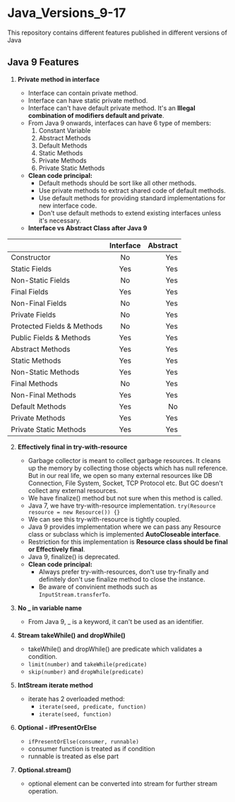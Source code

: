 # Java_Versions_9-17
This repository contains different features published in different versions of Java

## Java 9 Features

1. <b>Private method in interface </b>

    - Interface can contain private method.
    - Interface can have static private method.
    - Interface can't have default private method. It's an <b>Illegal combination of modifiers default and private</b>.
    - From Java 9 onwards, interfaces can have 6 type of members:
        1. Constant Variable
        2. Abstract Methods
        3. Default Methods
        4. Static Methods
        5. Private Methods
        6. Private Static Methods
    - <b>Clean code principal: </b>
        - Default methods should be sort like all other methods.
        - Use private methods to extract shared code of default methods.
        - Use default methods for providing standard implementations for new interface code.
        - Don't use default methods to extend existing interfaces unless it's necessary.
    - <b>Interface vs Abstract Class after Java 9</b>

|               | Interface     | Abstract  |
| ------------- |:-------------:| ---------:|
| Constructor   | No            | Yes       |
| Static Fields | Yes           | Yes       |
| Non-Static Fields   | No            | Yes       |
| Final Fields   | Yes            | Yes       |
| Non-Final Fields   | No            | Yes       |
| Private Fields   | No            | Yes       |
| Protected Fields & Methods   | No            | Yes       |
| Public Fields & Methods   | Yes            | Yes       |
| Abstract Methods   | Yes            | Yes       |
| Static Methods   | Yes            | Yes       |
| Non-Static Methods   | Yes            | Yes       |
| Final Methods   | No            | Yes       |
| Non-Final Methods   | Yes            | Yes       |
| Default Methods   | Yes            | No       |
| Private Methods   | Yes            | Yes       |
| Private Static Methods   | Yes            | Yes       |
    

2. <b>Effectively final in try-with-resource </b>
    - Garbage collector is meant to collect garbage resources. It cleans up the memory by collecting those objects which has null reference. But in our real life, we open so many external resources like DB Connection, File System, Socket, TCP Protocol etc. But GC doesn't collect any external resources.
    - We have finalize() method but not sure when this method is called.
    - Java 7, we have try-with-resource implementation. `try(Resource resource = new Resource()) {}`
    - We can see this try-with-resource is tightly coupled.
    - Java 9 provides implementation where we can pass any Resource class or subclass which is implemented <b>AutoCloseable interface</b>.
    - Restriction for this implementation is <b>Resource class should be final or Effectively final</b>.
    - Java 9, finalize() is deprecated.
    - <b>Clean code principal: </b>
        - Always prefer try-with-resources, don't use try-finally and definitely don't use finalize method to close the instance.
        - Be aware of convinient methods such as `InputStream.transferTo`.

3. <b>No _ in variable name</b>
    - From Java 9, _ is a keyword, it can't be used as an identifier.

4. <b>Stream takeWhile() and dropWhile()</b>
    - takeWhile() and dropWhile() are predicate which validates a condition.
    - `limit(number)` and `takeWhile(predicate)`
    - `skip(number)` and `dropWhile(predicate)`

5. <b>IntStream iterate method</b>
    - iterate has 2 overloaded method:
        - `iterate(seed, predicate, function)`
        - `iterate(seed, function)`

6. <b>Optional - ifPresentOrElse</b>
    - `ifPresentOrElse(consumer, runnable)`
    - consumer function is treated as if condition
    - runnable is treated as else part

7. <b>Optional.stream()</b>
    - optional element can be converted into stream for further stream operation.
